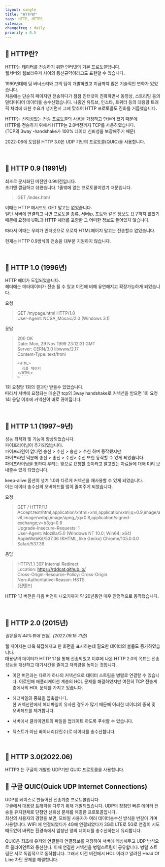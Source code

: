 ```yaml
---
layout: single
title: "HTTP란"
tags: HTTP, HTTPS
sitemap:
changefreq : daily
priority : 0.5
---
```


## 📘 HTTP란?
HTTP는 데이터를 전송하기 위한 인터넷의 기본 프로토콜입니다.  
웹서버와 웹브라우저 사이의 통신규약이라고도 표현할 수 있습니다.  

1990년대에 팀 버너스리와 그의 팀이 개발하였고 지금까지 많은 기술적인 변화가 있었습니다.  
처음에는 단순히 페이지만 전송하다가 점점 인터넷이 진화하면서 동영상, 스트리밍 등의 멀티미디어 데이터를 송수신했습니다.
나중엔 유튜브, 인스타, 트위터 등의 대용량 트래픽 처리에 대한 수요가 생기면서 그에 맞추어 HTTP 프로토콜도 진화를 거듭했습니다.

HTTP는 신뢰성있는 전송 프로토콜의 사용을 가정하고 만들어 졌기 때문에  
HTTP를 전송하기 위해서 HTTP는 2.0버전까지 TCP를 사용하였습니다.  
(TCP의 3way -handshake가 100% 데이터 신뢰성을 보장해주기 때문)

2022-06에 도입된 HTTP 3.0은 UDP 기반의 프로토콜(QUIC)을 사용합니다.

<br>

## 📘 HTTP 0.9 (1991년)
최초로 문서화된 버전인 0.9버전입니다.  
초기엔 깔끔하고 쉬웠습니다. 1줄밖에 없는 프로토콜이었기 때문입니다.  

>GET /index.html

이때는 HTTP 매서드도 GET 말고는 없었습니다.  
일단 서버에 연결되고 나면 프로토콜 종류, 서버ip, 포트와 같은 정보도 요구하지 않았기 때문에 요청에 URL과 HTTP 헤더를 포함한 그 어떠한 정보도 들어있지 않습니다.  

따라서 이때는 우리가 인터넷으로 오로지 HTML페이지 말고는 전송할수 없었습니다.

현재는 HTTP 0.9방식의 전송을 대부분 지원하지 않습니다.

<br>

## 📘 HTTP 1.0 (1996년)
HTTP 헤더가 도입되었습니다.  
헤더에는 메타데이터가 전송 될 수 있고 이전에 비해 유연해지고 확장가능하게 되었습니다.  


요청
> GET /mypage.html HTTP/1.0  
> User-Agent: NCSA_Mosaic/2.0 (Windows 3.1)

응답
> 200 OK  
> Date: Mon, 29 Nov 1999 23:12:31 GMT  
> Server: CERN/3.0 libwww/2.17  
> Content-Type: text/html  
> ```
> <HTML>  
>   심플 페이지  
> </HTML>  
> > ```

1회 요청당 1회의 결과만 받을수 있었습니다.  
따라서 서버에 요청되는 매순간 tcp의 3way handshake로 커넥션을 받으면 1회 요청 1회 응답 이후에 커넥션이 바로 끊어집니다.  

<br>

## 📘 HTTP 1.1 (1997~9년)
성능 최적화 및 기능이 향상되었습니다.  
파이프라이닝이 추가되었습니다.  
파이프라인이 없다면 송신 > 수신 > 송신 > 수신 하며 동작했지만  
파이프라인 덕분에 송신 > 송신 > 수신> 수신 또한 동작할 수 있게 되었습니다.  
파이프라이닝을 통하여 우리는 앞으로 요청할 것이라고 알고있는 자료들에 대해 미리 보내줄수 있게 되었습니다. 

keep-alive 옵션이 생겨 1.0과 다르게 커넥션을 재사용할 수 있게 되었습니다.  
이는 데이터 송수신의 오버헤드를 많이 줄여주게 되었습니다.



요청
>GET / HTTP/1.1  
Accept:text/html,application/xhtml+xml,application/xml;q=0.9,image/avif,image/webp,image/apng,*/*;q=0.8,application/signed-exchange;v=b3;q=0.9  
Upgrade-Insecure-Requests: 1  
User-Agent: Mozilla/5.0 (Windows NT 10.0; Win64; x64) AppleWebKit/537.36 (KHTML, like Gecko) Chrome/105.0.0.0 Safari/537.36  


응답 
> HTTP/1.1 307 Internal Redirect  
Location: https://rddcat.github.io/  
Cross-Origin-Resource-Policy: Cross-Origin  
Non-Authoritative-Reason: HSTS    
> (컨탠츠)


HTTP 1.1 버전은 다음 버전이 나오기까지 약 20년동안 매우 안정적으로 동작했습니다.

<br>

## 📘 HTTP 2.0 (2015년)
_점유율이 44%밖에 안됨.. (2022.09.15 기준)_   

웹 페이지는 더욱 복잡해지고 한 화면을 표시하는데 필요한 데이터의 볼륨도 증가하였습니다.  
대용량의 데이터가 HTTP 1.1을 통해 전송되었고 이후에 나온 HTTP 2.0의 목표는 전송성능을 개선하고 대기시간을 줄이고 처리량을 높이는 것입니다.  

* 이전 버전과는 다르게 하나의 커넥션으로 데이터 스트림을 병렬로 연결할 수 있습니다. 이로인해 애플리케이션 계층의 HOL 문제를 해결하였지만 여전히 TCP 전송계층에서의 HOL 문제를 가지고 있습니다.

* 헤더파일의 중복을 압축합니다.  
한 커넥션안에서 헤더파일이 유사한 경우가 많기 때문에 이러한 데이터의 중복 및 오버헤드를 제거합니다.  

* 서버에서 클라이언트의 파일을 업데이트 하도록 푸쉬할 수 있습니다.  

* 텍스트가 아닌 바이너리(2진수)로 데이터를 송수신합니다.  

<br>

## 📘 HTTP 3.0(2022.06)
HTTP3 는 구글이 개발한 UDP기반 QUIC 프로토콜을 사용합니다.



## 📘 구글 QUIC(Quick UDP Internet Connections)
UDP를 베이스로 만들어진 전송계층 프로트콜입니다.  
구글에서 대용량 트래픽을 다루기 위해 개발되었습니다.
UDP의 장점인 빠른 데이터 전송을 유지한채로 단점인 신뢰성 문제를 해결한 프로토콜입니다.  
최신의 사용자의 경향을 보면, 모바일 사용자가 여러 데이터송수신 방식을 번갈아 가며 사용합니다.
WIFI 에 연결되었다가 4G에 연결되었다가 3G로 LTE로 5G로 연결이 시도때도없이 바뀌는 환경속에서 엄청난 양의 데이터를 송수신하는데 유리합니다.  

QUIC은 최초에 유저와 연결될때 연결정보를 저장하여 서버에 캐싱해두고 UDP 방식으로 클라이언트와 통신한다.
이때 연결한 커넥션을 병렬스트림이 공유합니다. 병렬 스트림은 서로 독립적으로 동작합니다. 그래서 이전 버전에서 HOL 이라고 알려진 Head Of Line 차단 문제를 해결합니다.  

